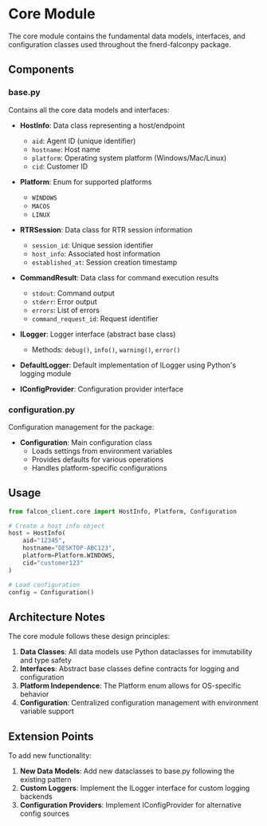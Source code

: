 # Core Module

The core module contains the fundamental data models, interfaces, and configuration classes used throughout the fnerd-falconpy package.

## Components

### base.py
Contains all the core data models and interfaces:

- **HostInfo**: Data class representing a host/endpoint
  - `aid`: Agent ID (unique identifier)
  - `hostname`: Host name
  - `platform`: Operating system platform (Windows/Mac/Linux)
  - `cid`: Customer ID

- **Platform**: Enum for supported platforms
  - `WINDOWS`
  - `MACOS`
  - `LINUX`

- **RTRSession**: Data class for RTR session information
  - `session_id`: Unique session identifier
  - `host_info`: Associated host information
  - `established_at`: Session creation timestamp

- **CommandResult**: Data class for command execution results
  - `stdout`: Command output
  - `stderr`: Error output
  - `errors`: List of errors
  - `command_request_id`: Request identifier

- **ILogger**: Logger interface (abstract base class)
  - Methods: `debug()`, `info()`, `warning()`, `error()`

- **DefaultLogger**: Default implementation of ILogger using Python's logging module

- **IConfigProvider**: Configuration provider interface

### configuration.py
Configuration management for the package:

- **Configuration**: Main configuration class
  - Loads settings from environment variables
  - Provides defaults for various operations
  - Handles platform-specific configurations

## Usage

```python
from falcon_client.core import HostInfo, Platform, Configuration

# Create a host info object
host = HostInfo(
    aid="12345",
    hostname="DESKTOP-ABC123",
    platform=Platform.WINDOWS,
    cid="customer123"
)

# Load configuration
config = Configuration()
```

## Architecture Notes

The core module follows these design principles:

1. **Data Classes**: All data models use Python dataclasses for immutability and type safety
2. **Interfaces**: Abstract base classes define contracts for logging and configuration
3. **Platform Independence**: The Platform enum allows for OS-specific behavior
4. **Configuration**: Centralized configuration management with environment variable support

## Extension Points

To add new functionality:

1. **New Data Models**: Add new dataclasses to base.py following the existing pattern
2. **Custom Loggers**: Implement the ILogger interface for custom logging backends
3. **Configuration Providers**: Implement IConfigProvider for alternative config sources